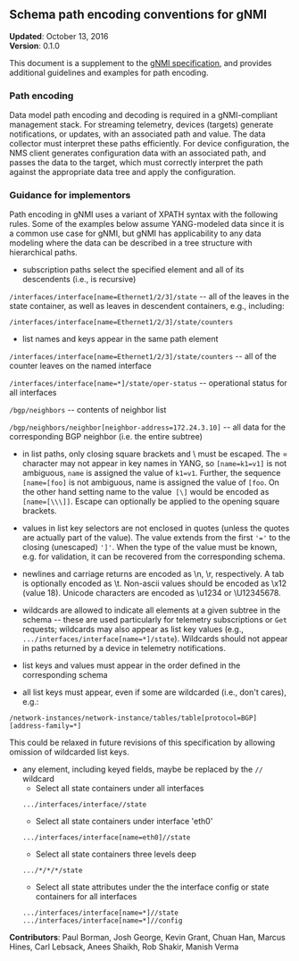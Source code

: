 ## Schema path encoding conventions for gNMI

**Updated**: October 13, 2016  
**Version**: 0.1.0

This document is a supplement to the [gNMI specification](https://github.com/openconfig/reference/blob/master/rpc/gnmi/gnmi-specification.md), and provides additional guidelines and examples for path encoding.

### Path encoding

Data model path encoding and decoding is required in a gNMI-compliant management stack.  For streaming telemetry, devices (targets) generate notifications, or updates, with an associated path and value.  The data collector must interpret these paths efficiently.  For device configuration, the NMS client generates configuration data with an associated path, and passes the data to the target, which must correctly interpret the path against the appropriate data tree and apply the configuration.

### Guidance for implementors

Path encoding in gNMI uses a variant of XPATH syntax with the following rules.  Some of the examples below assume YANG-modeled data since it is a common use case for gNMI, but gNMI has applicability to any data modeling where the data can be described in a tree structure with hierarchical paths.



*   subscription paths select the specified element and all of its descendents (i.e., is recursive)

  `/interfaces/interface[name=Ethernet1/2/3]/state` -- all of the leaves in the state container, as well as leaves in descendent containers, e.g., including:

  ```
  /interfaces/interface[name=Ethernet1/2/3]/state/counters
  ```

*   list names and keys appear in the same path element

  `/interfaces/interface[name=Ethernet1/2/3]/state/counters` -- all of the counter leaves on the named interface

  `/interfaces/interface[name=*]/state/oper-status` -- operational status for all interfaces

  `/bgp/neighbors` -- contents of neighbor list

  `/bgp/neighbors/neighbor[neighbor-address=172.24.3.10]` -- all data for the corresponding BGP neighbor (i.e. the entire subtree)

*   in list paths, only closing square brackets and \ must be escaped.  The = character may not appear in key names in YANG, so `[name=k1=v1]` is not ambiguous, `name` is assigned the value of `k1=v1`.  Further, the sequence `[name=[foo]` is not ambiguous, name is assigned the value of `[foo`.  On the other hand setting name to the value` [\]` would be encoded as `[name=[\\\]]`.  Escape can optionally be applied to the opening square brackets.

*   values in list key selectors are not enclosed in quotes (unless the quotes are actually part of the value).  The value extends from the first `'='` to the closing (unescaped) `']'`.  When the type of the value must be known, e.g. for validation, it can be recovered from the corresponding schema.

*   newlines and carriage returns are encoded as \n, \r, respectively.  A tab is optionally encoded as \t.  Non-ascii values should be encoded as \x12 (value 18).  Unicode characters are encoded as \u1234 or \U12345678.

*   wildcards are allowed to indicate all elements at a given subtree in the schema -- these are used particularly for telemetry subscriptions or `Get` requests; wildcards may also appear as list key values (e.g., `.../interfaces/interface[name=*]/state`).  Wildcards should not appear in paths returned by a device in telemetry notifications.

*   list keys and values must appear in the order defined in the corresponding schema
  *   all list keys must appear, even if some are wildcarded (i.e., don't cares), e.g.:
  ```
  /network-instances/network-instance/tables/table[protocol=BGP][address-family=*]
  ```

This could be relaxed in future revisions of this specification by allowing omission of wildcarded list keys.

*   any element, including keyed fields, maybe be replaced by the `//` wildcard
    *   Select all state containers under all interfaces
    ```
    .../interfaces/interface//state
    ```
    *   Select all state containers under interface 'eth0'
    ```
    .../interfaces/interface[name=eth0]//state
    ```
    *   Select all state containers three levels deep
    ```
    .../*/*/*/state
    ```
    *   Select all state attributes under the the interface config or state containers for all interfaces
    ```
    .../interfaces/interface[name=*]//state
    .../interfaces/interface[name=*]//config
    ```

**Contributors**: Paul Borman, Josh George, Kevin Grant, Chuan Han, Marcus Hines, Carl Lebsack, Anees Shaikh, Rob Shakir, Manish Verma
